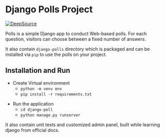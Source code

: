 # Django Polls Project
[![DeepSource](https://deepsource.io/gh/imkaka/django-pools.svg/?label=active+issues&show_trend=true)](https://deepsource.io/gh/imkaka/django-pools/?ref=repository-badge)

Polls is a simple Django app to conduct Web-based polls. For each
question, visitors can choose between a fixed number of answers.

It also contain `django-polls` directory which is packaged and can be installed via `pip` to use the polls on your project.

## Installation and Run

- Create Virtual environment
  - `python -m venv env`
  - `pip install -r requirements.txt`

* Run the application
  - `cd django-poll`
  - `python manage.py runserver`

It also contain unit tests and customized admin panel, built while learning django from official docs.
